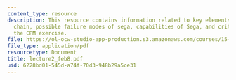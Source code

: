 ```yaml
---
content_type: resource
description: This resource contains information related to key elements of the value
  chain, possible failure modes of sega, capabilities of Sega, and critical path for
  the CPM exercise.
file: https://ol-ocw-studio-app-production.s3.amazonaws.com/courses/15-760a-operations-management-spring-2002/6228bd01545da74f70d3948b29a5ce31_lecture2_feb8.pdf
file_type: application/pdf
resourcetype: Document
title: lecture2_feb8.pdf
uid: 6228bd01-545d-a74f-70d3-948b29a5ce31
---
```

